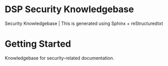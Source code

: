 # DSP Security Knowledgebase 

Security Knowledgebase | This is generated using Sphinx + reStructuredtxt

# Getting Started 

Knowledgebase for security-related documentation.
